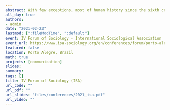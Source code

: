 ```yaml
---
abstract: With few exceptions, most of human history since the sixth century B.C. has been guided by the belief that the earth is round. Nevertheless, in recent times, the view proposing a flat earth has increased in popularity. Drawing from the literature about boundaries and boundary-work from Gyerin and Abott, this study aims at exploring how the boundaries between those defending science and non-science are constructed in public space. Given that the Flat Earth Society (FES) is almost uniquely present online, the normative power of defining knowledge cannot be evaluated in its core dimensions – through argumentations in scientific journals. For this reason, the periphery of science, its connections with the public and the narratives adopted on Twitter, is the principal avenue where we study the acquisition of normative and classification power to define knowledge systems. Based on a qualitative content analysis, this paper shows that FES supporters and adversaries are heterogeneous in the argumentations held to sustain their positions, something that complicates the general view of these groups as homogeneous groups. Based on a network analysis we analyze the boundaries between supporters and adversaries of the theory that the earth is flat. The boundary between these two factions appears to be mostly defined by FES adversaries through framing strategies such as debasement and homogenization of FES supporters. Our results show how communication defines social and normative boundaries between science and non-science. At the end of the paper, we discuss the relevance of our findings for theories about the constructivist nature of science.
all_day: true
authors:
- admin
date: "2021-02-23"
lastmod: [":fileModTime", ":default"]
event: IV Forum of Sociology - International Sociological Association
event_url: https://www.isa-sociology.org/en/conferences/forum/porto-alegre-2021
featured: false
location: Porto Alegre, Brazil
math: true
projects: [communication]
slides:
summary:
tags: []
title: IV Forum of Sociology (ISA)
url_code: ""
url_pdf: ""
url_slides: "files/conferences/2021_isa.pdf"
url_video: ""
---
```



